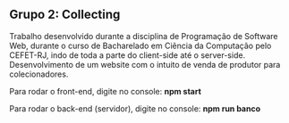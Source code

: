 ## Grupo 2: Collecting
Trabalho desenvolvido durante a disciplina de Programação de Software Web, durante o curso de Bacharelado em Ciência da Computação pelo CEFET-RJ, indo de toda a parte do client-side até o server-side.
Desenvolvimento de um website com o intuito de venda de produtor para colecionadores.


Para rodar o front-end, digite no console: **npm start**

Para rodar o back-end (servidor), digite no console: **npm run banco**

